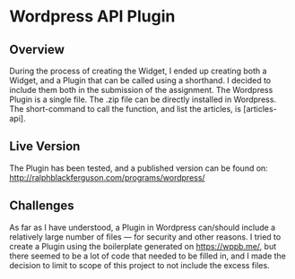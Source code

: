 # Wordpress API Plugin #

## Overview ##
During the process of creating the Widget, I ended up creating both a Widget, and a Plugin that can be called using a shorthand. I decided to include them both in the submission of the assignment. The Wordpress Plugin is a single file. The .zip file can be directly installed in Wordpress. The short-command to call the function, and list the articles, is [articles-api].

## Live Version ##
The Plugin has been tested, and a published version can be found on: http://ralphblackferguson.com/programs/wordpress/

## Challenges ##
As far as I have understood, a Plugin in Wordpress can/should include a relatively large number of files — for security and other reasons. I tried to create a Plugin using the boilerplate generated on https://wppb.me/, but there seemed to be a lot of code that needed to be filled in, and I made the decision to limit to scope of this project to not include the excess files.

